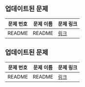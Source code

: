 

## 업데이트된 문제
| 문제 번호 | 문제 이름 | 문제 링크 |
| -------- | ---------- | --------- |
| README | README | [링크](./BaekjoonHub/README.md) |


## 업데이트된 문제
| 문제 번호 | 문제 이름 | 문제 링크 |
| -------- | ---------- | --------- |
| README | README | [링크](./README.md) |
